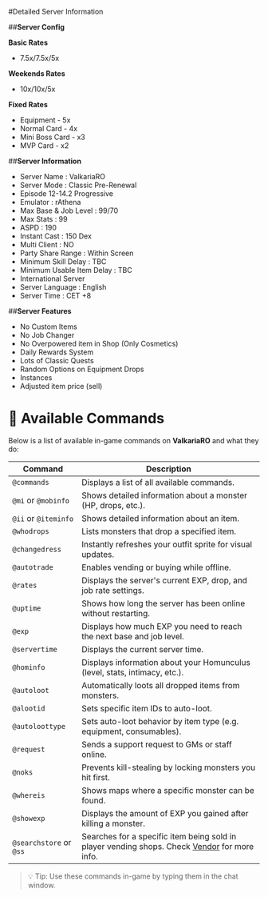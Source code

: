 
#Detailed Server Information

##**Server Config**

**Basic Rates**

+ 7.5x/7.5x/5x

**Weekends Rates**

+ 10x/10x/5x

**Fixed Rates**

+ Equipment - 5x
+ Normal Card - 4x
+ Mini Boss Card - x3
+ MVP Card - x2

##**Server Information**

+ Server Name : ValkariaRO
+ Server Mode : Classic Pre-Renewal
+ Episode 12-14.2 Progressive
+ Emulator : rAthena
+ Max Base & Job Level : 99/70
+ Max Stats : 99
+ ASPD : 190
+ Instant Cast : 150 Dex
+ Multi Client : NO
+ Party Share Range : Within Screen
+ Minimum Skill Delay : TBC
+ Minimum Usable Item Delay : TBC
+ International Server
+ Server Language : English
+ Server Time : CET +8

##**Server Features**

+ No Custom Items
+ No Job Changer
+ No Overpowered item in Shop (Only Cosmetics)
+ Daily Rewards System
+ Lots of Classic Quests
+ Random Options on Equipment Drops
+ Instances
+ Adjusted item price (sell)

# 📜 Available Commands

Below is a list of available in-game commands on **ValkariaRO** and what they do:

| Command            | Description                                                                 |
|--------------------|-----------------------------------------------------------------------------|
| `@commands`        | Displays a list of all available commands.                                  |
| `@mi` or `@mobinfo`| Shows detailed information about a monster (HP, drops, etc.).               |
| `@ii` or `@iteminfo`| Shows detailed information about an item.                                  |
| `@whodrops`        | Lists monsters that drop a specified item.                                  |
| `@changedress`     | Instantly refreshes your outfit sprite for visual updates.                  |
| `@autotrade`       | Enables vending or buying while offline.                                    |
| `@rates`           | Displays the server's current EXP, drop, and job rate settings.             |
| `@uptime`          | Shows how long the server has been online without restarting.               |
| `@exp`             | Displays how much EXP you need to reach the next base and job level.        |
| `@servertime`      | Displays the current server time.                                            |
| `@hominfo`         | Displays information about your Homunculus (level, stats, intimacy, etc.).  |
| `@autoloot`        | Automatically loots all dropped items from monsters.                        |
| `@alootid`         | Sets specific item IDs to auto-loot.                                        |
| `@autoloottype`    | Sets auto-loot behavior by item type (e.g. equipment, consumables).         |
| `@request`         | Sends a support request to GMs or staff online.                             |
| `@noks`            | Prevents kill-stealing by locking monsters you hit first.                   |
| `@whereis`         | Shows maps where a specific monster can be found.                           |
| `@showexp`         | Displays the amount of EXP you gained after killing a monster.              |
| `@searchstore` or `@ss` | Searches for a specific item being sold in player vending shops. Check [Vendor](vendor.md) for more info.      |

> 💡 Tip: Use these commands in-game by typing them in the chat window.


